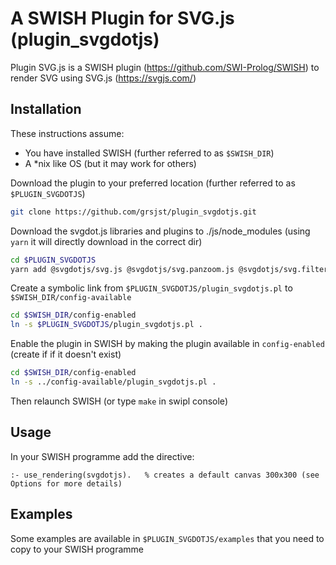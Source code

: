 # A SWISH Plugin for SVG.js (plugin_svgdotjs)

Plugin SVG.js is a SWISH plugin (https://github.com/SWI-Prolog/SWISH) to render SVG using SVG.js (https://svgjs.com/) 

## Installation

These instructions assume:
- You have installed SWISH (further referred to as `$SWISH_DIR`)
- A \*nix like OS (but it may work for others)

Download the plugin to your preferred location (further referred to as `$PLUGIN_SVGDOTJS`)

```bash
git clone https://github.com/grsjst/plugin_svgdotjs.git
```

Download the svgdot.js libraries and plugins to ./js/node_modules (using `yarn` it will directly download in the correct dir)

```bash
cd $PLUGIN_SVGDOTJS
yarn add @svgdotjs/svg.js @svgdotjs/svg.panzoom.js @svgdotjs/svg.filter.js 
```

Create a symbolic link from `$PLUGIN_SVGDOTJS/plugin_svgdotjs.pl` to `$SWISH_DIR/config-available`
```bash
cd $SWISH_DIR/config-enabled
ln -s $PLUGIN_SVGDOTJS/plugin_svgdotjs.pl .
```

Enable the plugin in SWISH by making the plugin available in `config-enabled` (create if if it doesn't exist)

```bash
cd $SWISH_DIR/config-enabled
ln -s ../config-available/plugin_svgdotjs.pl .
```

Then relaunch SWISH (or type `make` in swipl console)

## Usage

In your SWISH programme add the directive: 

```swipl
:- use_rendering(svgdotjs).   % creates a default canvas 300x300 (see Options for more details)
```

## Examples

Some examples are available in `$PLUGIN_SVGDOTJS/examples` that you need to copy to your SWISH programme


